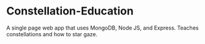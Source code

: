 # Constellation-Education
A single page web app that uses MongoDB, Node JS, and Express. Teaches constellations and how to star gaze.
